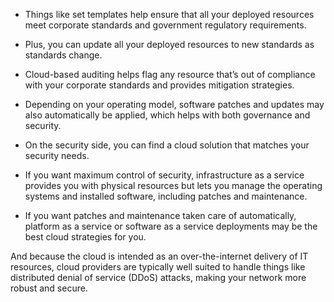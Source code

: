 - Things like set templates help ensure that all your deployed resources meet corporate standards and government regulatory requirements. 
- Plus, you can update all your deployed resources to new standards as standards change. 
- Cloud-based auditing helps flag any resource that’s out of compliance with your corporate standards and provides mitigation strategies. 
- Depending on your operating model, software patches and updates may also automatically be applied, which helps with both governance and security.

- On the security side, you can find a cloud solution that matches your security needs. 
- If you want maximum control of security, infrastructure as a service provides you with physical resources but lets you manage the operating systems and installed software, including patches and maintenance. 
- If you want patches and maintenance taken care of automatically, platform as a service or software as a service deployments may be the best cloud strategies for you.

And because the cloud is intended as an over-the-internet delivery of IT resources, cloud providers are typically well suited to handle things like distributed denial of service (DDoS) attacks, making your network more robust and secure.
